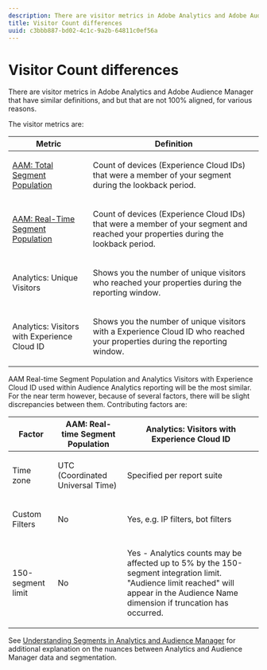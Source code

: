```yaml
---
description: There are visitor metrics in Adobe Analytics and Adobe Audience Manager that have similar definitions, and but that are not 100% aligned, for various reasons.
title: Visitor Count differences
uuid: c3bbb887-bd02-4c1c-9a2b-64811c0ef56a
---
```


# Visitor Count differences

There are visitor metrics in Adobe Analytics and Adobe Audience Manager that have similar definitions, and but that are not 100% aligned, for various reasons.

The visitor metrics are: 

<table id="table_F9FE107A89934C3B854C55D7D76AC6E8"> 
 <thead> 
  <tr> 
   <th colname="col2" class="entry"> Metric </th> 
   <th colname="col3" class="entry"> Definition </th> 
  </tr>
 </thead>
 <tbody> 
  <tr> 
   <td colname="col2"> <p><a href="https://marketing.adobe.com/resources/help/en_US/aam/segment-builder-data.html"  > AAM: Total Segment Population</a> </p> </td> 
   <td colname="col3"> <p>Count of devices (Experience Cloud IDs) that were a member of your segment during the lookback period. </p> </td> 
  </tr> 
  <tr> 
   <td colname="col2"> <p><a href="https://marketing.adobe.com/resources/help/en_US/aam/segment-builder-data.html"  > AAM: Real-Time Segment Population</a> </p> </td> 
   <td colname="col3"> <p>Count of devices (Experience Cloud IDs) that were a member of your segment and reached your properties during the lookback period. </p> </td> 
  </tr> 
  <tr> 
   <td colname="col2"> <p>Analytics: Unique Visitors </p> </td> 
   <td colname="col3"> <p>Shows you the number of unique visitors who reached your properties during the reporting window. </p> </td> 
  </tr> 
  <tr> 
   <td colname="col2"> <p>Analytics: Visitors with Experience Cloud ID </p> </td> 
   <td colname="col3"> <p>Shows you the number of unique visitors with a Experience Cloud ID who reached your properties during the reporting window. </p> </td> 
  </tr> 
 </tbody> 
</table>

AAM Real-time Segment Population and Analytics Visitors with Experience Cloud ID used within Audience Analytics reporting will be the most similar. For the near term however, because of several factors, there will be slight discrepancies between them. Contributing factors are: 

<table id="table_A391B37CC077456F8BB83BAA3C640EF6"> 
 <thead> 
  <tr> 
   <th colname="col1" class="entry"> Factor </th> 
   <th colname="col2" class="entry"> AAM: Real-time Segment Population </th> 
   <th colname="col3" class="entry"> Analytics: Visitors with Experience Cloud ID </th> 
  </tr>
 </thead>
 <tbody> 
  <tr> 
   <td colname="col1"> <p>Time zone </p> </td> 
   <td colname="col2"> <p>UTC (Coordinated Universal Time) </p> </td> 
   <td colname="col3"> <p>Specified per report suite </p> </td> 
  </tr> 
  <tr> 
   <td colname="col1"> <p>Custom Filters </p> </td> 
   <td colname="col2"> <p>No </p> </td> 
   <td colname="col3"> <p>Yes, e.g. IP filters, bot filters </p> </td> 
  </tr> 
  <tr> 
   <td colname="col1"> <p>150-segment limit </p> </td> 
   <td colname="col2"> <p>No </p> </td> 
   <td colname="col3"> <p>Yes - Analytics counts may be affected up to 5% by the 150-segment integration limit. "Audience limit reached" will appear in the Audience Name dimension if truncation has occurred. </p> </td> 
  </tr> 
 </tbody> 
</table>

See [Understanding Segments in Analytics and Audience Manager](/help/integrate/c-audience-analytics/aam-analytics-segments.md) for additional explanation on the nuances between Analytics and Audience Manager data and segmentation.
